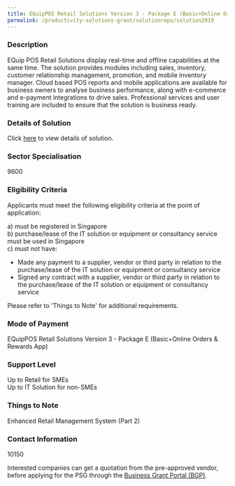 ```yaml
---
title: EQuipPOS Retail Solutions Version 3 - Package E (Basic+Online Orders & Rewards App)
permalink: /productivity-solutions-grant/solutionrepo/solution2919
---
```


### Description

EQuip POS Retail Solutions display real-time and offline capabilities at the same time. The solution provides modules including sales, inventory, customer relationship management, promotion, and mobile inventory manager. Cloud based POS reports and mobile applications are available for business owners to analyse business performance, along with e-commerce and e-payment integrations to drive sales. Professional services and user training are included to ensure that the solution is business ready.

### Details of Solution

Click <a href='Edgeworks Solutions Pte Ltd' target='_blank' rel='noopener'>here</a> to view details of solution.

### Sector Specialisation

9600

### Eligibility Criteria

Applicants must meet the following eligibility criteria at the point of application:

a) must be registered in Singapore <br>
b) purchase/lease of the IT solution or equipment or consultancy service must be used in Singapore <br>
c) must not have:
- Made any payment to a supplier, vendor or third party in relation to the purchase/lease of the IT solution or equipment or consultancy service
- Signed any contract with a supplier, vendor or third party in relation to the purchase/lease of the IT solution or equipment or consultancy service

Please refer to 'Things to Note' for additional requirements.

### Mode of Payment
EQuipPOS Retail Solutions Version 3 - Package E (Basic+Online Orders & Rewards App)

### Support Level
Up to Retail for SMEs <br>
Up to IT Solution for non-SMEs

### Things to Note
Enhanced Retail Management System (Part 2)

### Contact Information
10150

Interested companies can get a quotation from the pre-approved vendor, before applying for the PSG through the <a target='_blank' rel='noopener' href='https://www.businessgrants.gov.sg/'>Business Grant Portal (BGP)</a>.
